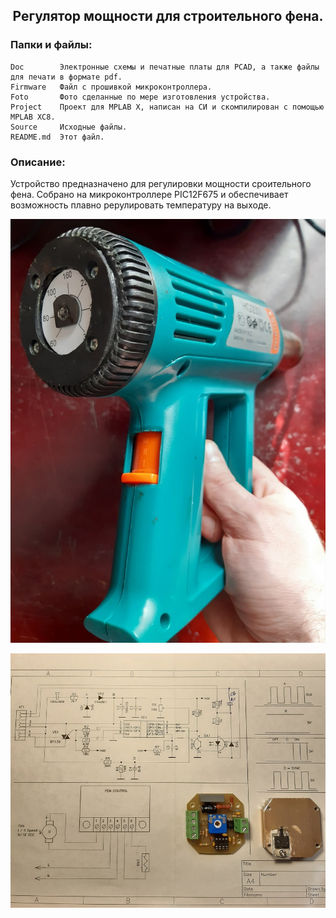﻿<h2 align="center">Регулятор мощности для строительного фена.</h2>

### Папки и файлы:

    Doc        Электронные схемы и печатные платы для PCAD, а также файлы для печати в формате pdf.
    Firmware   Файл с прошивкой микроконтроллера.
    Foto       Фото сделанные по мере изготовления устройства.
    Project    Проект для MPLAB X, написан на СИ и скомпилирован с помощью MPLAB XC8.
    Source     Исходные файлы.
    README.md  Этот файл.

### Описание:

Устройство предназначено для регулировки мощности сроительного фена.
Собрано на микроконтроллере PIC12F675 и обеспечивает возможность плавно рерулировать температуру на выходе.

![Внешний вид](https://github.com/nva1773/Power-regulator-for-heat-gun/blob/main/Foto/Heat%20gun%203.jpg)

![Схема и плата](https://github.com/nva1773/Power-regulator-for-heat-gun/blob/main/Foto/Heat%20gun%204.jpg)

